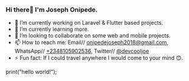 ### Hi there👋 I'm Joseph Onipede.

- 🎯 I’m currently working on Laravel & Flutter based projects.
- 🌱 I’m currently learning more.
- 👯 I’m looking to collaborate on some web and mobile projects.
- 📫 How to reach me: Email// onipedejoseph2018@gmail.com, WhatsApp// <a href="https://wa.me/2348105902536">+2348105902536</a>, Twitter// <a href="https://twitter.com/devcooljoe">@devcooljoe</a>
- ⚡ Fun fact: If I could travel anywhere I would come to your mind 😊.

print("hello world!");
